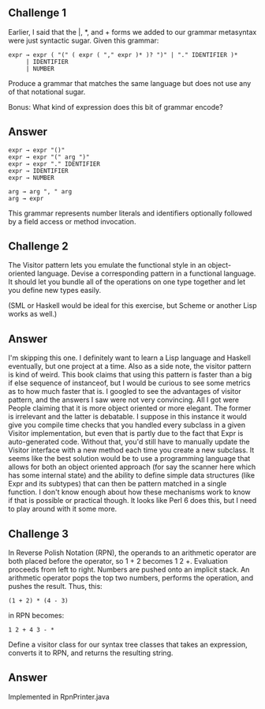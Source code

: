 
Challenge 1
-----------

Earlier, I said that the |, \*, and + forms we added to our grammar metasyntax
were just syntactic sugar. Given this grammar:

```
expr → expr ( "(" ( expr ( "," expr )* )? ")" | "." IDENTIFIER )*
     | IDENTIFIER
     | NUMBER
```

Produce a grammar that matches the same language but does not use any of that
notational sugar.

Bonus: What kind of expression does this bit of grammar encode?

Answer
------

```
expr → expr "()"
expr → expr "(" arg ")"
expr → expr "." IDENTIFIER
expr → IDENTIFIER
expr → NUMBER

arg → arg ", " arg
arg → expr
```

This grammar represents number literals and identifiers optionally followed
by a field access or method invocation.

Challenge 2
-----------

The Visitor pattern lets you emulate the functional style in an object-oriented
language. Devise a corresponding pattern in a functional language. It should
let you bundle all of the operations on one type together and let you define
new types easily.

(SML or Haskell would be ideal for this exercise, but Scheme or another Lisp
works as well.)

Answer
------

I'm skipping this one. I definitely want to learn a Lisp language and Haskell
eventually, but one project at a time. Also as a side note, the visitor pattern
is kind of weird. This book claims that using this pattern is faster than a big
if else sequence of instanceof, but I would be curious to see some metrics as
to how much faster that is. I googled to see the advantages of visitor pattern,
and the answers I saw were not very convincing. All I got were People claiming
that it is more object oriented or more elegant. The former is irrelevant and
the latter is debatable.  I suppose in this instance it would give you compile
time checks that you handled every subclass in a given Visitor implementation,
but even that is partly due to the fact that Expr is auto-generated code.
Without that, you'd still have to manually update the Visitor interface with a
new method each time you create a new subclass. It seems like the best solution
would be to use a programming language that allows for both an object oriented
approach (for say the scanner here which has some internal state) and the
ability to define simple data structures (like Expr and its subtypes) that can
then be pattern matched in a single function. I don't know enough about how
these mechanisms work to know if that is possible or practical though. It looks
like Perl 6 does this, but I need to play around with it some more.


Challenge 3
-----------

In Reverse Polish Notation (RPN), the operands to an arithmetic operator are
both placed before the operator, so 1 + 2 becomes 1 2 +. Evaluation proceeds
from left to right. Numbers are pushed onto an implicit stack. An arithmetic
operator pops the top two numbers, performs the operation, and pushes the
result. Thus, this:

```
(1 + 2) * (4 - 3)
```

in RPN becomes:

```
1 2 + 4 3 - *
```

Define a visitor class for our syntax tree classes that takes an expression,
converts it to RPN, and returns the resulting string.

Answer
------

Implemented in RpnPrinter.java


